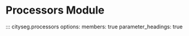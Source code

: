# Processors Module

::: cityseg.processors
    options:
      members: true
      parameter_headings: true
